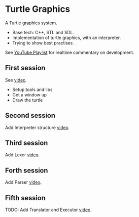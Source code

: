 # Turtle Graphics
A Turtle graphics system.

* Base tech: C++, STL and SDL.
* Implementation of turtle graphics, with an interpreter. 
* Trying to show best practises.

See [YouTube Playlist](https://youtube.com) for realtime commentary on development.

## First session
See [video](https://youtube.com).
* Setup tools and libs
* Get a window up
* Draw the turtle

## Second session
Add Interpreter structure [video](https://youtube.com).

## Third session
Add Lexer [video](https://youtube.com).

## Forth session
Add Parser [video](https://youtube.com).

## Fifth session
TODO: Add Translator and Executor [video](https://youtube.com).

